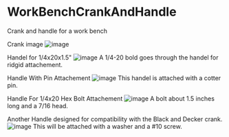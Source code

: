 # WorkBenchCrankAndHandle
Crank and handle for a work bench

Crank image
![image](https://github.com/ForrestErickson/WorkBenchCrankAndHandle/assets/5836181/9a0cd98b-8006-47fd-bc0d-d2362be96418)

Handel for 1/4x20x1.5"
![image](https://github.com/ForrestErickson/WorkBenchCrankAndHandle/assets/5836181/71aeaf7b-8c45-44bb-af2a-897c60dfbb0b)
A 1/4-20 bold goes through the handel for ridgid attachement.

Handle With Pin Attachement 
![image](https://github.com/ForrestErickson/WorkBenchCrankAndHandle/assets/5836181/53397e59-7c8b-4429-8bd2-460c360c2df1)
This handel is attached with a cotter pin.

Handle For 1/4x20 Hex Bolt Attachement
![image](https://github.com/ForrestErickson/WorkBenchCrankAndHandle/assets/5836181/49c40f80-4270-4179-b30d-4e3fbb510866)
A bolt about 1.5 inches long and a 7/16 head.

Another Handle designed for compatibility with the Black and Decker crank.
![image](https://github.com/ForrestErickson/WorkBenchCrankAndHandle/assets/5836181/179bc3a7-a382-4b3d-8d06-59079655935e)
This will be attached with a washer and a #10 screw.
